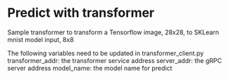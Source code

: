 # Predict with transformer 
Sample transformer to transform a Tensorflow image, 28x28, to SKLearn mnist model input, 8x8

The following variables need to be updated in transformer_client.py
transformer_addr: the transformer service address
server_addr: the gRPC server address
model_name: the model name for predict

